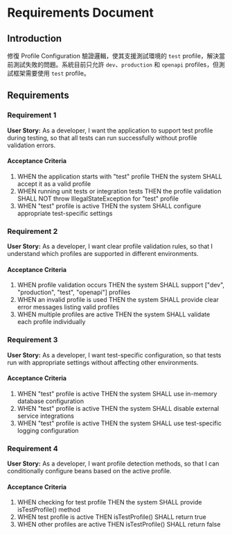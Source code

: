 # Requirements Document

## Introduction

修復 Profile Configuration 驗證邏輯，使其支援測試環境的 `test` profile，解決當前測試失敗的問題。系統目前只允許 `dev`、`production` 和 `openapi` profiles，但測試框架需要使用 `test` profile。

## Requirements

### Requirement 1

**User Story:** As a developer, I want the application to support test profile during testing, so that all tests can run successfully without profile validation errors.

#### Acceptance Criteria

1. WHEN the application starts with "test" profile THEN the system SHALL accept it as a valid profile
2. WHEN running unit tests or integration tests THEN the profile validation SHALL NOT throw IllegalStateException for "test" profile
3. WHEN "test" profile is active THEN the system SHALL configure appropriate test-specific settings

### Requirement 2

**User Story:** As a developer, I want clear profile validation rules, so that I understand which profiles are supported in different environments.

#### Acceptance Criteria

1. WHEN profile validation occurs THEN the system SHALL support ["dev", "production", "test", "openapi"] profiles
2. WHEN an invalid profile is used THEN the system SHALL provide clear error messages listing valid profiles
3. WHEN multiple profiles are active THEN the system SHALL validate each profile individually

### Requirement 3

**User Story:** As a developer, I want test-specific configuration, so that tests run with appropriate settings without affecting other environments.

#### Acceptance Criteria

1. WHEN "test" profile is active THEN the system SHALL use in-memory database configuration
2. WHEN "test" profile is active THEN the system SHALL disable external service integrations
3. WHEN "test" profile is active THEN the system SHALL use test-specific logging configuration

### Requirement 4

**User Story:** As a developer, I want profile detection methods, so that I can conditionally configure beans based on the active profile.

#### Acceptance Criteria

1. WHEN checking for test profile THEN the system SHALL provide isTestProfile() method
2. WHEN test profile is active THEN isTestProfile() SHALL return true
3. WHEN other profiles are active THEN isTestProfile() SHALL return false
